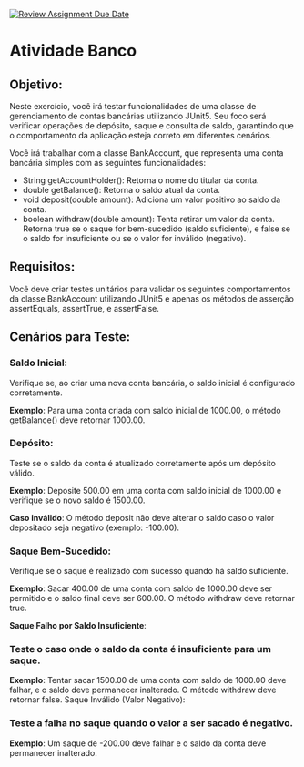[![Review Assignment Due Date](https://classroom.github.com/assets/deadline-readme-button-22041afd0340ce965d47ae6ef1cefeee28c7c493a6346c4f15d667ab976d596c.svg)](https://classroom.github.com/a/AX-MLEYE)
# Atividade Banco

## Objetivo:

Neste exercício, você irá testar funcionalidades de uma classe de gerenciamento de contas bancárias utilizando JUnit5. Seu foco será verificar operações de depósito, saque e consulta de saldo, garantindo que o comportamento da aplicação esteja correto em diferentes cenários.

Você irá trabalhar com a classe BankAccount, que representa uma conta bancária simples com as seguintes funcionalidades:

- String getAccountHolder(): Retorna o nome do titular da conta.
- double getBalance(): Retorna o saldo atual da conta.
- void deposit(double amount): Adiciona um valor positivo ao saldo da conta.
- boolean withdraw(double amount): Tenta retirar um valor da conta. Retorna true se o saque for bem-sucedido (saldo suficiente), e false se o saldo for insuficiente ou se o valor for inválido (negativo).

## Requisitos:

Você deve criar testes unitários para validar os seguintes comportamentos da classe BankAccount utilizando JUnit5 e apenas os métodos de asserção assertEquals, assertTrue, e assertFalse.

## Cenários para Teste:

### Saldo Inicial:

Verifique se, ao criar uma nova conta bancária, o saldo inicial é configurado corretamente.

**Exemplo**: Para uma conta criada com saldo inicial de 1000.00, o método getBalance() deve retornar 1000.00.

### Depósito:

Teste se o saldo da conta é atualizado corretamente após um depósito válido.

**Exemplo**: Deposite 500.00 em uma conta com saldo inicial de 1000.00 e verifique se o novo saldo é 1500.00.

**Caso inválido**: O método deposit não deve alterar o saldo caso o valor depositado seja negativo (exemplo: -100.00).

### Saque Bem-Sucedido:

Verifique se o saque é realizado com sucesso quando há saldo suficiente.

**Exemplo**: Sacar 400.00 de uma conta com saldo de 1000.00 deve ser permitido e o saldo final deve ser 600.00. O método withdraw deve retornar true.

**Saque Falho por Saldo Insuficiente**:

### Teste o caso onde o saldo da conta é insuficiente para um saque.

**Exemplo**: Tentar sacar 1500.00 de uma conta com saldo de 1000.00 deve falhar, e o saldo deve permanecer inalterado. O método withdraw deve retornar false.
Saque Inválido (Valor Negativo):

### Teste a falha no saque quando o valor a ser sacado é negativo.

**Exemplo**: Um saque de -200.00 deve falhar e o saldo da conta deve permanecer inalterado.